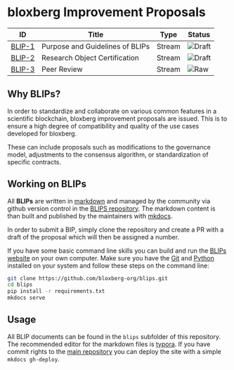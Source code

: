 # bloxberg Improvement Proposals

| ID                         | Title                  | Type   | Status |
| ------------------------------ | ---------------------- | ------ | ------ |
| [BLIP-1](blips/blip-1-purposeguidelines.md)        | Purpose and Guidelines of BLIPs | Stream | ![Draft](http://rfc.unprotocols.org/spec:2/COSS/draft.svg) |
| [BLIP-2](blips/blip-2-researchcertificate.md)        | Research Object Certification | Stream | ![Draft](http://rfc.unprotocols.org/spec:2/COSS/draft.svg) |
| [BLIP-3](blips/blip-3-peerreview.md) | Peer Review | Stream |  ![Raw](http://rfc.unprotocols.org/spec:2/COSS/raw.svg) |

## Why BLIPs?

In order to standardize and collaborate on various common features in a scientific blockchain, bloxberg improvement proposals are issued. This is to ensure a high degree of compatibility and quality of the use cases developed for bloxberg.

These can include proposals such as modifications to the governance model, adjustments to the consensus algorithm, or standardization of specific contracts.

## Working on BLIPs

All **BLIPs** are written in [markdown](https://en.wikipedia.org/wiki/Markdown)
and managed by the community via github version control in the 
[BLIPS repository](https://github.com/bloxberg-org/blips). The markdown content is than 
built and published by the maintainers with [mkdocs](http://www.mkdocs.org/).

In order to submit a BIP, simply clone the repository and create a PR with a draft of the proposal which will then be assigned a number.

If you have some basic command line skills you can build and run the 
[BLIPs website](https://blips.bloxberg.org) on your own computer. Make sure 
you have the [Git](https://git-scm.com/) and [Python](https://www.python.org/) 
installed on your system and  follow these steps on the command line:

```bash
git clone https://github.com/bloxberg-org/blips.git
cd blips
pip install -r requirements.txt
mkdocs serve
```

## Usage

All BLIP documents can be found in the `blips` subfolder of this repository. The 
recommended editor for the markdown files is [typora](https://typora.io/). If 
you have commit rights to the [main repository](https://github.com/bloxberg-org/blips) 
you can deploy the site with a simple `mkdocs gh-deploy`.
